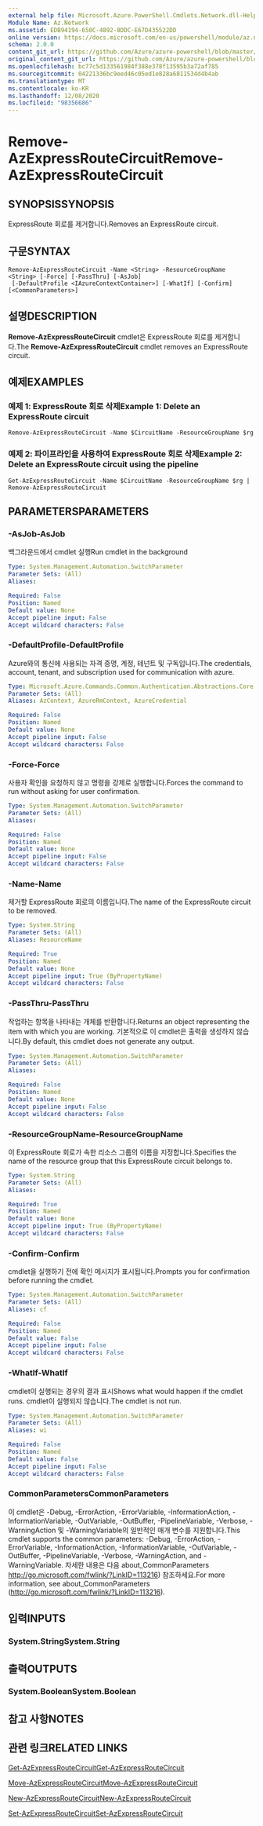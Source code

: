 ```yaml
---
external help file: Microsoft.Azure.PowerShell.Cmdlets.Network.dll-Help.xml
Module Name: Az.Network
ms.assetid: EDB94194-650C-4892-8DDC-E67D435522DD
online version: https://docs.microsoft.com/en-us/powershell/module/az.network/remove-azexpressroutecircuit
schema: 2.0.0
content_git_url: https://github.com/Azure/azure-powershell/blob/master/src/Network/Network/help/Remove-AzExpressRouteCircuit.md
original_content_git_url: https://github.com/Azure/azure-powershell/blob/master/src/Network/Network/help/Remove-AzExpressRouteCircuit.md
ms.openlocfilehash: bc77c5d133561984f388e378f13595b3a72af785
ms.sourcegitcommit: 04221336bc9eed46c05ed1e828a6811534d4b4ab
ms.translationtype: MT
ms.contentlocale: ko-KR
ms.lasthandoff: 12/08/2020
ms.locfileid: "98356686"
---
```

# <span data-ttu-id="4df7d-101">Remove-AzExpressRouteCircuit</span><span class="sxs-lookup"><span data-stu-id="4df7d-101">Remove-AzExpressRouteCircuit</span></span>

## <span data-ttu-id="4df7d-102">SYNOPSIS</span><span class="sxs-lookup"><span data-stu-id="4df7d-102">SYNOPSIS</span></span>
<span data-ttu-id="4df7d-103">ExpressRoute 회로를 제거합니다.</span><span class="sxs-lookup"><span data-stu-id="4df7d-103">Removes an ExpressRoute circuit.</span></span>

## <span data-ttu-id="4df7d-104">구문</span><span class="sxs-lookup"><span data-stu-id="4df7d-104">SYNTAX</span></span>

```
Remove-AzExpressRouteCircuit -Name <String> -ResourceGroupName <String> [-Force] [-PassThru] [-AsJob]
 [-DefaultProfile <IAzureContextContainer>] [-WhatIf] [-Confirm] [<CommonParameters>]
```

## <span data-ttu-id="4df7d-105">설명</span><span class="sxs-lookup"><span data-stu-id="4df7d-105">DESCRIPTION</span></span>
<span data-ttu-id="4df7d-106">**Remove-AzExpressRouteCircuit** cmdlet은 ExpressRoute 회로를 제거합니다.</span><span class="sxs-lookup"><span data-stu-id="4df7d-106">The **Remove-AzExpressRouteCircuit** cmdlet removes an ExpressRoute circuit.</span></span>

## <span data-ttu-id="4df7d-107">예제</span><span class="sxs-lookup"><span data-stu-id="4df7d-107">EXAMPLES</span></span>

### <span data-ttu-id="4df7d-108">예제 1: ExpressRoute 회로 삭제</span><span class="sxs-lookup"><span data-stu-id="4df7d-108">Example 1: Delete an ExpressRoute circuit</span></span>
```
Remove-AzExpressRouteCircuit -Name $CircuitName -ResourceGroupName $rg
```

### <span data-ttu-id="4df7d-109">예제 2: 파이프라인을 사용하여 ExpressRoute 회로 삭제</span><span class="sxs-lookup"><span data-stu-id="4df7d-109">Example 2: Delete an ExpressRoute circuit using the pipeline</span></span>
```
Get-AzExpressRouteCircuit -Name $CircuitName -ResourceGroupName $rg | Remove-AzExpressRouteCircuit
```

## <span data-ttu-id="4df7d-110">PARAMETERS</span><span class="sxs-lookup"><span data-stu-id="4df7d-110">PARAMETERS</span></span>

### <span data-ttu-id="4df7d-111">-AsJob</span><span class="sxs-lookup"><span data-stu-id="4df7d-111">-AsJob</span></span>
<span data-ttu-id="4df7d-112">백그라운드에서 cmdlet 실행</span><span class="sxs-lookup"><span data-stu-id="4df7d-112">Run cmdlet in the background</span></span>

```yaml
Type: System.Management.Automation.SwitchParameter
Parameter Sets: (All)
Aliases:

Required: False
Position: Named
Default value: None
Accept pipeline input: False
Accept wildcard characters: False
```

### <span data-ttu-id="4df7d-113">-DefaultProfile</span><span class="sxs-lookup"><span data-stu-id="4df7d-113">-DefaultProfile</span></span>
<span data-ttu-id="4df7d-114">Azure와의 통신에 사용되는 자격 증명, 계정, 테넌트 및 구독입니다.</span><span class="sxs-lookup"><span data-stu-id="4df7d-114">The credentials, account, tenant, and subscription used for communication with azure.</span></span>

```yaml
Type: Microsoft.Azure.Commands.Common.Authentication.Abstractions.Core.IAzureContextContainer
Parameter Sets: (All)
Aliases: AzContext, AzureRmContext, AzureCredential

Required: False
Position: Named
Default value: None
Accept pipeline input: False
Accept wildcard characters: False
```

### <span data-ttu-id="4df7d-115">-Force</span><span class="sxs-lookup"><span data-stu-id="4df7d-115">-Force</span></span>
<span data-ttu-id="4df7d-116">사용자 확인을 요청하지 않고 명령을 강제로 실행합니다.</span><span class="sxs-lookup"><span data-stu-id="4df7d-116">Forces the command to run without asking for user confirmation.</span></span>

```yaml
Type: System.Management.Automation.SwitchParameter
Parameter Sets: (All)
Aliases:

Required: False
Position: Named
Default value: None
Accept pipeline input: False
Accept wildcard characters: False
```

### <span data-ttu-id="4df7d-117">-Name</span><span class="sxs-lookup"><span data-stu-id="4df7d-117">-Name</span></span>
<span data-ttu-id="4df7d-118">제거할 ExpressRoute 회로의 이름입니다.</span><span class="sxs-lookup"><span data-stu-id="4df7d-118">The name of the ExpressRoute circuit to be removed.</span></span>

```yaml
Type: System.String
Parameter Sets: (All)
Aliases: ResourceName

Required: True
Position: Named
Default value: None
Accept pipeline input: True (ByPropertyName)
Accept wildcard characters: False
```

### <span data-ttu-id="4df7d-119">-PassThru</span><span class="sxs-lookup"><span data-stu-id="4df7d-119">-PassThru</span></span>
<span data-ttu-id="4df7d-120">작업하는 항목을 나타내는 개체를 반환합니다.</span><span class="sxs-lookup"><span data-stu-id="4df7d-120">Returns an object representing the item with which you are working.</span></span> <span data-ttu-id="4df7d-121">기본적으로 이 cmdlet은 출력을 생성하지 않습니다.</span><span class="sxs-lookup"><span data-stu-id="4df7d-121">By default, this cmdlet does not generate any output.</span></span>

```yaml
Type: System.Management.Automation.SwitchParameter
Parameter Sets: (All)
Aliases:

Required: False
Position: Named
Default value: None
Accept pipeline input: False
Accept wildcard characters: False
```

### <span data-ttu-id="4df7d-122">-ResourceGroupName</span><span class="sxs-lookup"><span data-stu-id="4df7d-122">-ResourceGroupName</span></span>
<span data-ttu-id="4df7d-123">이 ExpressRoute 회로가 속한 리소스 그룹의 이름을 지정합니다.</span><span class="sxs-lookup"><span data-stu-id="4df7d-123">Specifies the name of the resource group that this ExpressRoute circuit belongs to.</span></span>

```yaml
Type: System.String
Parameter Sets: (All)
Aliases:

Required: True
Position: Named
Default value: None
Accept pipeline input: True (ByPropertyName)
Accept wildcard characters: False
```

### <span data-ttu-id="4df7d-124">-Confirm</span><span class="sxs-lookup"><span data-stu-id="4df7d-124">-Confirm</span></span>
<span data-ttu-id="4df7d-125">cmdlet을 실행하기 전에 확인 메시지가 표시됩니다.</span><span class="sxs-lookup"><span data-stu-id="4df7d-125">Prompts you for confirmation before running the cmdlet.</span></span>

```yaml
Type: System.Management.Automation.SwitchParameter
Parameter Sets: (All)
Aliases: cf

Required: False
Position: Named
Default value: False
Accept pipeline input: False
Accept wildcard characters: False
```

### <span data-ttu-id="4df7d-126">-WhatIf</span><span class="sxs-lookup"><span data-stu-id="4df7d-126">-WhatIf</span></span>
<span data-ttu-id="4df7d-127">cmdlet이 실행되는 경우의 결과 표시</span><span class="sxs-lookup"><span data-stu-id="4df7d-127">Shows what would happen if the cmdlet runs.</span></span>
<span data-ttu-id="4df7d-128">cmdlet이 실행되지 않습니다.</span><span class="sxs-lookup"><span data-stu-id="4df7d-128">The cmdlet is not run.</span></span>

```yaml
Type: System.Management.Automation.SwitchParameter
Parameter Sets: (All)
Aliases: wi

Required: False
Position: Named
Default value: False
Accept pipeline input: False
Accept wildcard characters: False
```

### <span data-ttu-id="4df7d-129">CommonParameters</span><span class="sxs-lookup"><span data-stu-id="4df7d-129">CommonParameters</span></span>
<span data-ttu-id="4df7d-130">이 cmdlet은 -Debug, -ErrorAction, -ErrorVariable, -InformationAction, -InformationVariable, -OutVariable, -OutBuffer, -PipelineVariable, -Verbose, -WarningAction 및 -WarningVariable의 일반적인 매개 변수를 지원합니다.</span><span class="sxs-lookup"><span data-stu-id="4df7d-130">This cmdlet supports the common parameters: -Debug, -ErrorAction, -ErrorVariable, -InformationAction, -InformationVariable, -OutVariable, -OutBuffer, -PipelineVariable, -Verbose, -WarningAction, and -WarningVariable.</span></span> <span data-ttu-id="4df7d-131">자세한 내용은 다음 about_CommonParameters http://go.microsoft.com/fwlink/?LinkID=113216) 참조하세요.</span><span class="sxs-lookup"><span data-stu-id="4df7d-131">For more information, see about_CommonParameters (http://go.microsoft.com/fwlink/?LinkID=113216).</span></span>

## <span data-ttu-id="4df7d-132">입력</span><span class="sxs-lookup"><span data-stu-id="4df7d-132">INPUTS</span></span>

### <span data-ttu-id="4df7d-133">System.String</span><span class="sxs-lookup"><span data-stu-id="4df7d-133">System.String</span></span>

## <span data-ttu-id="4df7d-134">출력</span><span class="sxs-lookup"><span data-stu-id="4df7d-134">OUTPUTS</span></span>

### <span data-ttu-id="4df7d-135">System.Boolean</span><span class="sxs-lookup"><span data-stu-id="4df7d-135">System.Boolean</span></span>

## <span data-ttu-id="4df7d-136">참고 사항</span><span class="sxs-lookup"><span data-stu-id="4df7d-136">NOTES</span></span>

## <span data-ttu-id="4df7d-137">관련 링크</span><span class="sxs-lookup"><span data-stu-id="4df7d-137">RELATED LINKS</span></span>

[<span data-ttu-id="4df7d-138">Get-AzExpressRouteCircuit</span><span class="sxs-lookup"><span data-stu-id="4df7d-138">Get-AzExpressRouteCircuit</span></span>](Get-AzExpressRouteCircuit.md)

[<span data-ttu-id="4df7d-139">Move-AzExpressRouteCircuit</span><span class="sxs-lookup"><span data-stu-id="4df7d-139">Move-AzExpressRouteCircuit</span></span>](Move-AzExpressRouteCircuit.md)

[<span data-ttu-id="4df7d-140">New-AzExpressRouteCircuit</span><span class="sxs-lookup"><span data-stu-id="4df7d-140">New-AzExpressRouteCircuit</span></span>](New-AzExpressRouteCircuit.md)

[<span data-ttu-id="4df7d-141">Set-AzExpressRouteCircuit</span><span class="sxs-lookup"><span data-stu-id="4df7d-141">Set-AzExpressRouteCircuit</span></span>](Set-AzExpressRouteCircuit.md)
